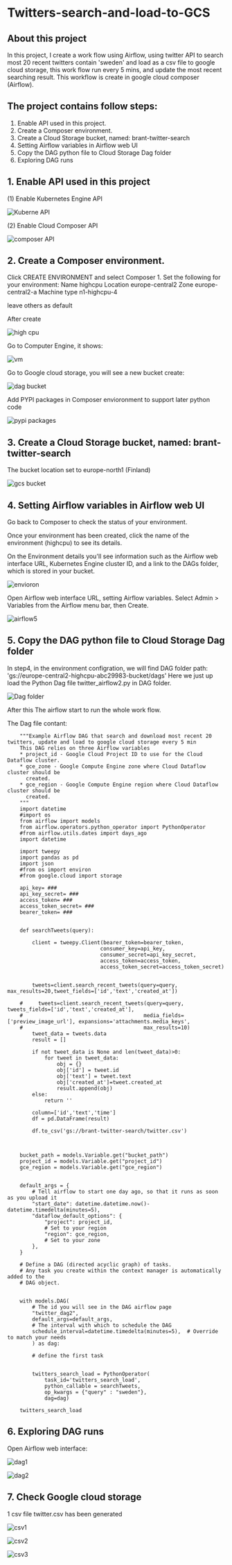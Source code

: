 # Twitters-search-and-load-to-GCS

## About this project

In this project, I create a work flow using Airflow,  using twitter API to search most 20 recent twitters contain 'sweden' and load as a csv file to google cloud storage, this work flow run every 5 mins, and update the most recent searching result.
This workflow is create in google cloud composer (Airflow).

## The project contains follow steps:
1. Enable API used in this project.
2. Create a Composer environment. 
3. Create a Cloud Storage bucket, named: brant-twitter-search
4. Setting Airflow variables in Airflow web UI
5. Copy the DAG python file to Cloud Storage Dag folder
6. Exploring DAG runs

## 1. Enable API used in this project

(1) Enable Kubernetes Engine API 

![Kuberne API](https://user-images.githubusercontent.com/98153604/151383877-9e9cfc88-220c-4435-bf44-0e571f1290f4.JPG)


(2) Enable Cloud Composer API

![composer API](https://user-images.githubusercontent.com/98153604/151384240-f0e80581-ce74-40b4-a7d8-2339e08fa4b5.JPG)


## 2. Create a Composer environment.
Click CREATE ENVIRONMENT and select Composer 1. Set the following for your environment:
    Name	highcpu
    Location	europe-central2
    Zone	europe-central2-a
    Machine type	n1-highcpu-4
    
 leave others as default
 
 After create
 
 ![high cpu](https://user-images.githubusercontent.com/98153604/155223170-61dfd2ca-aa4e-4709-9e53-6c1b63fac953.JPG)
 
 Go to Computer Engine, it shows:
 
 ![vm](https://user-images.githubusercontent.com/98153604/155223211-c733cb40-a31e-4bb5-a489-2526448fdd8a.JPG)
 
 Go to Google cloud storage, you will see a new bucket create:
 
 ![dag bucket](https://user-images.githubusercontent.com/98153604/155223274-d2d273d0-1448-4901-a36d-d8dc31e0a675.JPG)
 
 Add PYPI packages in Composer envioronment to support later python code
 
 ![pypi packages](https://user-images.githubusercontent.com/98153604/155227635-4abc2b1e-ff84-4427-b37a-e1584b2184d8.JPG)
  
## 3. Create a Cloud Storage bucket, named: brant-twitter-search
 
 The bucket location set to europe-north1 (Finland)
 
 ![gcs bucket](https://user-images.githubusercontent.com/98153604/155221871-c9ac8bf5-4dc9-4a1a-9d7e-cda466ee8de4.JPG)

## 4. Setting Airflow variables in Airflow web UI
 
Go back to Composer to check the status of your environment.

Once your environment has been created, click the name of the environment (highcpu) to see its details.

On the Environment details you'll see information such as the Airflow web interface URL, Kubernetes Engine cluster ID, and a link to the DAGs folder, which is stored in your bucket.

![envioron](https://user-images.githubusercontent.com/98153604/155223779-4af0dfe1-95ee-4c71-8c5c-fa5a448c7875.JPG)

Open Airflow web interface URL, setting Airflow variables. Select Admin > Variables from the Airflow menu bar, then Create.

![airflow5](https://user-images.githubusercontent.com/98153604/151392941-0a705cbf-f411-428c-aae4-b44f63bb9e2b.JPG)

## 5. Copy the DAG python file to Cloud Storage Dag folder

In step4, in the environment configration, we will find DAG folder path: 'gs://europe-central2-highcpu-abc29983-bucket/dags'
Here we just up load the Python Dag file twitter_airflow2.py in DAG folder.

![Dag folder](https://user-images.githubusercontent.com/98153604/155224620-0e3ef4d2-47b4-435c-944f-5494868a321e.JPG)

After this The airflow start to run the whole work flow.

The Dag file contant:

        """Example Airflow DAG that search and download most recent 20 twitters, update and load to google cloud storage every 5 min
        This DAG relies on three Airflow variables
        * project_id - Google Cloud Project ID to use for the Cloud Dataflow cluster.
        * gce_zone - Google Compute Engine zone where Cloud Dataflow cluster should be
          created.
        * gce_region - Google Compute Engine region where Cloud Dataflow cluster should be
          created.
        """
        import datetime
        #import os
        from airflow import models
        from airflow.operators.python_operator import PythonOperator
        #from airflow.utils.dates import days_ago
        import datetime

        import tweepy
        import pandas as pd
        import json
        #from os import environ
        #from google.cloud import storage

        api_key= ###
        api_key_secret= ###
        access_token= ###
        access_token_secret= ###
        bearer_token= ###


        def searchTweets(query):

            client = tweepy.Client(bearer_token=bearer_token,
                                  consumer_key=api_key,
                                  consumer_secret=api_key_secret,
                                  access_token=access_token,
                                  access_token_secret=access_token_secret)


            tweets=client.search_recent_tweets(query=query, max_results=20,tweet_fields=['id','text','created_at'])

        #     tweets=client.search_recent_tweets(query=query, tweets_fields=['id','text','created_at'],
        #                                       media_fields=['preview_image_url'], expansions='attachments.media_keys',
        #                                       max_results=10)
            tweet_data = tweets.data
            result = []

            if not tweet_data is None and len(tweet_data)>0:
                for tweet in tweet_data:
                    obj = {}
                    obj['id'] = tweet.id
                    obj['text'] = tweet.text
                    obj['created_at']=tweet.created_at
                    result.append(obj)
            else:
                return ''

            column=['id','text','time']
            df = pd.DataFrame(result)

            df.to_csv('gs://brant-twitter-search/twitter.csv')



        bucket_path = models.Variable.get("bucket_path")
        project_id = models.Variable.get("project_id")
        gce_region = models.Variable.get("gce_region")


        default_args = {
            # Tell airflow to start one day ago, so that it runs as soon as you upload it
            "start_date": datetime.datetime.now()-datetime.timedelta(minutes=5),
            "dataflow_default_options": {
                "project": project_id,
                # Set to your region
                "region": gce_region,
                # Set to your zone
            },
        }

        # Define a DAG (directed acyclic graph) of tasks.
        # Any task you create within the context manager is automatically added to the
        # DAG object.


        with models.DAG(
            # The id you will see in the DAG airflow page
            "twitter_dag2",
            default_args=default_args,
            # The interval with which to schedule the DAG
            schedule_interval=datetime.timedelta(minutes=5),  # Override to match your needs
            ) as dag:

            # define the first task


            twitters_search_load = PythonOperator(
                task_id='twitters_search_load',
                python_callable = searchTweets,
                op_kwargs = {"query" : "sweden"},
                dag=dag)

        twitters_search_load
        
## 6. Exploring DAG runs

Open Airflow web interface:

![dag1](https://user-images.githubusercontent.com/98153604/155225594-83463e1d-4390-4e2e-8480-3429476f28e8.JPG)

![dag2](https://user-images.githubusercontent.com/98153604/155225691-4b262229-5e3c-41e5-883b-458d33ccfb1a.JPG)

## 7. Check Google cloud storage

1 csv file twitter.csv has been generated

![csv1](https://user-images.githubusercontent.com/98153604/155226140-1b26a14f-61b9-4611-82f9-25e47f95337c.JPG)

![csv2](https://user-images.githubusercontent.com/98153604/155226170-c065376d-2351-4599-9c57-d0b55c3fa591.JPG)

![csv3](https://user-images.githubusercontent.com/98153604/155226890-5ba1bfe2-3b07-4ce9-9ba0-bb87ceda649d.JPG)




